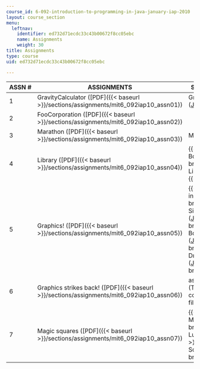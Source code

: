 ```yaml
---
course_id: 6-092-introduction-to-programming-in-java-january-iap-2010
layout: course_section
menu:
  leftnav:
    identifier: ed732d71ecdc33c43b00672f8cc05ebc
    name: Assignments
    weight: 30
title: Assignments
type: course
uid: ed732d71ecdc33c43b00672f8cc05ebc

---
```


| ASSN # | ASSIGNMENTS | SUPPORTING FILES |
| --- | --- | --- |
| 1 | GravityCalculator ([PDF]({{< baseurl >}}/sections/assignments/mit6_092iap10_assn01)) | GravityCalculator.java ([JAVA](/courses/electrical-engineering-and-computer-science/6-092-introduction-to-programming-in-java-january-iap-2010/assignments/GravityCalculator.java)) |
| 2 | FooCorporation ([PDF]({{< baseurl >}}/sections/assignments/mit6_092iap10_assn02)) | &nbsp; |
| 3 | Marathon ([PDF]({{< baseurl >}}/sections/assignments/mit6_092iap10_assn03)) | Marathon.java ([JAVA](/courses/electrical-engineering-and-computer-science/6-092-introduction-to-programming-in-java-january-iap-2010/assignments/Marathon.java)) |
| 4 | Library ([PDF]({{< baseurl >}}/sections/assignments/mit6_092iap10_assn04)) |  {{< br >}}{{< br >}} Book.java ([JAVA](/courses/electrical-engineering-and-computer-science/6-092-introduction-to-programming-in-java-january-iap-2010/assignments/Book.java)) {{< br >}}{{< br >}} Library.java ([JAVA](/courses/electrical-engineering-and-computer-science/6-092-introduction-to-programming-in-java-january-iap-2010/assignments/Library.java)) {{< br >}}{{< br >}}  |
| 5 | Graphics! ([PDF]({{< baseurl >}}/sections/assignments/mit6_092iap10_assn05)) |  {{< br >}}{{< br >}} initial.png ([PNG](/coursemedia/6-092-introduction-to-programming-in-java-january-iap-2010/cbc6b7f33feb3027cd1fc022aaad79ce_initial.png)) {{< br >}}{{< br >}} SimpleDraw.java ([JAVA](/courses/electrical-engineering-and-computer-science/6-092-introduction-to-programming-in-java-january-iap-2010/assignments/SimpleDraw.java)) {{< br >}}{{< br >}} BouncingBox.java ([JAVA](/courses/electrical-engineering-and-computer-science/6-092-introduction-to-programming-in-java-january-iap-2010/assignments/BouncingBox.java)) {{< br >}}{{< br >}} DrawGraphics.java ([JAVA](/courses/electrical-engineering-and-computer-science/6-092-introduction-to-programming-in-java-january-iap-2010/assignments/DrawGraphics.java)) {{< br >}}{{< br >}}  |
| 6 | Graphics strikes back! ([PDF]({{< baseurl >}}/sections/assignments/mit6_092iap10_assn06)) | assn06.zip ([ZIP](/coursemedia/6-092-introduction-to-programming-in-java-january-iap-2010/a1b63d3f71d6daa239fd03ac592f2952_assn06.zip)) (This ZIP file contains: 6 .java files.) |
| 7 | Magic squares ([PDF]({{< baseurl >}}/sections/assignments/mit6_092iap10_assn07)) |  {{< br >}}{{< br >}} Mercury.txt ([TXT](/courses/electrical-engineering-and-computer-science/6-092-introduction-to-programming-in-java-january-iap-2010/assignments/Mercury.txt)) {{< br >}}{{< br >}} Luna.txt ([TXT](/courses/electrical-engineering-and-computer-science/6-092-introduction-to-programming-in-java-january-iap-2010/assignments/Luna.txt)) {{< br >}}{{< br >}} Solutions ([JAVA](/courses/electrical-engineering-and-computer-science/6-092-introduction-to-programming-in-java-january-iap-2010/assignments/MagicSquares.java)) {{< br >}}{{< br >}}